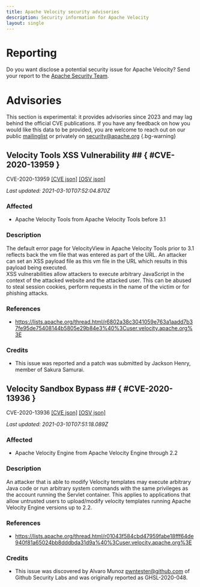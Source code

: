 ```yaml
---
title: Apache Velocity security advisories
description: Security information for Apache Velocity
layout: single
---
```


# Reporting

Do you want disclose a potential security issue for Apache Velocity? Send your report to the [Apache Security Team](mailto:security@apache.org).

# Advisories

This section is experimental: it provides advisories since 2023 and may lag behind the official CVE publications. If you have any feedback on how you would like this data to be provided, you are welcome to reach out on our public [mailinglist](/mailinglist) or privately on [security@apache.org](mailto:security@apache.org)
{.bg-warning}

## Velocity Tools XSS Vulnerability ## { #CVE-2020-13959 }

CVE-2020-13959 [\[CVE json\]](./CVE-2020-13959.cve.json) [\[OSV json\]](./CVE-2020-13959.osv.json)



_Last updated: 2021-03-10T07:52:04.870Z_

### Affected

* Apache Velocity Tools from Apache Velocity Tools before 3.1


### Description

The default error page for VelocityView in Apache Velocity Tools prior to 3.1 reflects back the vm file that was entered as part of the URL.  An attacker can set an XSS payload file as this vm file in the URL which results in this payload being executed.   
XSS vulnerabilities allow attackers to execute arbitrary JavaScript in the context of the attacked website and the attacked user. This can be abused to steal session cookies, perform requests in the name of the victim or for phishing attacks.

### References
* https://lists.apache.org/thread.html/r6802a38c3041059e763a1aadd7b37fe95de75408144b5805e29b84e3%40%3Cuser.velocity.apache.org%3E


### Credits
* This issue was reported and a patch was submitted by Jackson Henry, member of Sakura Samurai.


## Velocity Sandbox Bypass ## { #CVE-2020-13936 }

CVE-2020-13936 [\[CVE json\]](./CVE-2020-13936.cve.json) [\[OSV json\]](./CVE-2020-13936.osv.json)



_Last updated: 2021-03-10T07:51:18.089Z_

### Affected

* Apache Velocity Engine from Apache Velocity Engine through 2.2


### Description

An attacker that is able to modify Velocity templates may execute arbitrary Java code or run arbitrary system commands with the same privileges as the account running the Servlet container.  This applies to applications that allow untrusted users to upload/modify velocity templates running Apache Velocity Engine versions up to 2.2.

### References
* https://lists.apache.org/thread.html/r01043f584cbd47959fabe18fff64de940f81a65024bb8dddbda31d9a%40%3Cuser.velocity.apache.org%3E


### Credits
* This issue was discovered by Alvaro Munoz pwntester@github.com of Github Security Labs and was originally reported as GHSL-2020-048.
